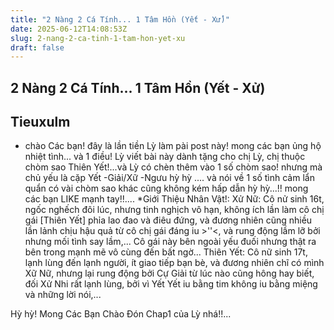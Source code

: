```yaml
---
title: "2 Nàng 2 Cá Tính... 1 Tâm Hồn (Yết - Xử)"
date: 2025-06-12T14:08:53Z
slug: 2-nang-2-ca-tinh-1-tam-hon-yet-xu
draft: false
---
```


## 2 Nàng 2 Cá Tính... 1 Tâm Hồn (Yết - Xử)

## Tieuxulm

* chào Các bạn! đây là lần tiền Lỳ làm pài post này! mong các bạn ủng hộ nhiệt tình... và 1 điều! Lỳ viết bài này dành tặng cho chị Lỳ, chị thuộc chòm sao Thiên Yết!...và Lỳ có chèn thêm vào 1 số chòm sao! nhưng mà chủ yếu là cặp Yết -Giải/Xữ -Ngưu hỳ hỳ .... và nói về 1 số tình cảm lẩn quẩn có vài chòm sao khác cũng không kém hấp dẫn hỳ hỳ...!! mong các bạn LIKE mạnh tay!!....
*Giới Thiệu Nhân Vật!:
Xử Nữ: Cô nử sinh 16t, ngốc nghếch đôi lúc, nhưng tinh nghịch vô hạn, không ích lần làm cô chị gái [Thiên Yết] phỉa lao đao và điêu đứng, và đương nhiên cũng nhiều lần lảnh chịu hậu quả từ cô chị gái đáng iu >''<, và rung động lầm lỡ bởi nhưng mối tình say lầm,... Cô gái này bên ngoài yếu đuối nhưng thật ra bên trong mạnh mẽ vô cùng đến bất ngờ...
Thiên Yết: Cô nữ sinh 17t, lạnh lùng đến lạnh người, ít giao tiếp bạn bè, và đương nhiên chĩ có mình Xữ Nữ, nhưng lại rung động bởi Cự Giải từ lúc nào cũng hông hay biết, đối Xử Nhi rất lạnh lùng, bởi vì Yết Yết iu bằng tim không iu bằng miệng và những lời nói,...

Hỳ hỳ! Mong Các Bạn Chào Đón Chap1 của Lỳ nhá!!...